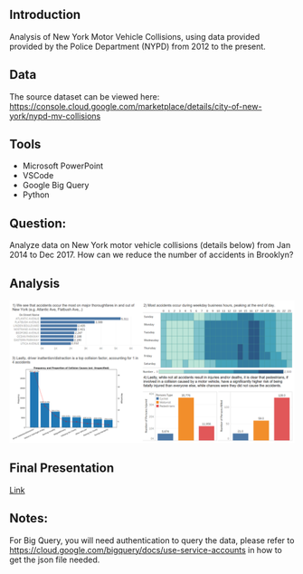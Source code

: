 ## Introduction 
Analysis of New York Motor Vehicle Collisions, using data provided provided by the Police Department (NYPD) from 2012 to the present.

## Data
The source dataset can be viewed here: https://console.cloud.google.com/marketplace/details/city-of-new-york/nypd-mv-collisions 

## Tools
* Microsoft PowerPoint
* VSCode
* Google Big Query
* Python

## Question: 
Analyze data on New York motor vehicle collisions (details below) from Jan 2014 to Dec 2017. How can we reduce the number of accidents in Brooklyn?

## Analysis
![alt text](./images/Summary%20Dashboard.png "Summary")

## Final Presentation
<a href="HoangTo_BrooklynCollisionCase.pdf">Link</a>


## Notes:
For Big Query, you will need authentication to query the data, please refer to https://cloud.google.com/bigquery/docs/use-service-accounts in how to get the json file needed.

